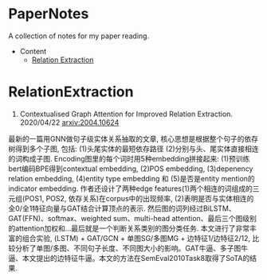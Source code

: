 # PaperNotes

A collection of notes for my paper reading.

* Content
  * [Relation Extraction](#RelationExtraction)



# RelationExtraction

1. Contextualised Graph Attention for Improved Relation Extraction. 2020/04/22 [arxiv:2004.10624](https://arxiv.org/abs/2004.10624)

最新的一篇用GNN做句子级实体关系抽取的文章, 核心思想是根据整个句子的依存树得到多个子图, 包括: (1)头尾实体的最短依存路径 (2)分别与头、尾实体直接相连的词构成子图. Encoding图里的每个词时用5种embedding拼接起来: (1)预训练bert编码BPE得到contextual embedding, (2)POS embedding, (3)depenency relation embedding, (4)entity type embedding 和 (5)是否是entity mention的indicator embedding. 作者还设计了两种edge features(1)两个相连的词组成的三元组(POS1, POS2, 依存关系)在corpus中的出现频率, (2)表明是否与实体相连的全0/全1特征向量与GAT结合计算顶点的表示. 然后图的词列经过BiLSTM、GAT(FFN)、softmax、weighted sum、multi-head attention、最后三个图级别的attention加权和...最后就是一个判断关系类别的图分类任务. 本文进行了非常丰富的组合实验, (LSTM) + GAT/GCN + 单图SG/多图MG + 边特征1/边特征2/12, 比较分析了单图/多图、不同句子长度、不同图大小的影响。GAT牛逼、多子图牛逼、本文提出的边特征牛逼。本文的方法在SemEval2010Task8取得了SoTA的结果.


